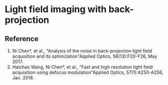 # Light field imaging with back-projection





## Reference
1. Ni Chen*, et al., "Analysis of the noise in back-projection light field acquisition and its optimization"Applied Optics, 56(13):F20-F26, May 2017. 
1. Haichao Wang, Ni Chen*, et al., "Fast and high resolution light field acquisition using defocus modulation"Applied Optics, 57(1):A250-A256, Jan. 2018.  
